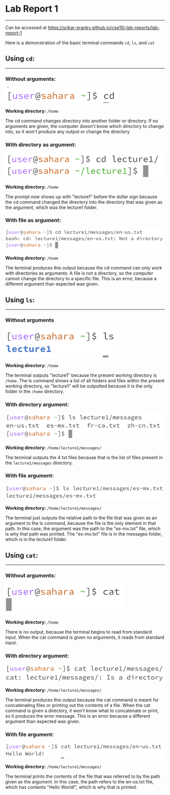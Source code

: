 # Lab Report 1
---
Can be accessed at https://srikar-eranky.github.io/cse15l-lab-reports/lab-report-1

Here is a demonstration of the basic terminal commands `cd`, `ls`, and `cat`

## Using `cd`:
---
### Without arguments:
![Image](cd_no_commands.png)

**Working directory:** `/home`

The cd command changes directory into another folder or directory. If no arguments are given, the computer doesn't know which directory to change into, so it won't produce any output or change the directory

### With directory as argument:
![Image](cd_directory_arg.png)

**Working directory:** `/home`

The prompt now shows up with "lecture1" before the dollar sign because the cd command changed the directory into the directory that was given as the argument, which was the lecture1 folder. 

### With file as argument:
![Image](cd_file_arg.png)

**Working directory:** `/home`

The terminal produces this output because the cd command can only work with directories as arguments. A file is not a directory, so the computer cannot change the directory to a specific file. This is an error, because a different argument than expected was given.

## Using `ls`: 
---
### Without arguments
![Image](ls_no_args.png)

**Working directory:** `/home`

The terminal outputs "lecture1" because the present working directory is `/home`. The ls command shows a list of all folders and files within the present working directory, so "lecture1" will be outputted because it is the only folder in the `/home` directory.

### With directory argument:
![Image](ls_directory_arg.png)

**Working directory:** `/home/lecture1/messages/`

The terminal outputs the 4 txt files because that is the list of files present in the `lecture1/messages` directory.

### With file argument:
![Image](ls_file_arg.png)

**Working directory:** `/home/lecture1/messages/`

The terminal just outputs the relative path to the file that was given as an argument to the ls command, because the file is the only element in that path. In this case, the argument was the path to the "es-mx.txt" file, which is why that path was printed. The "es-mx.txt" file is in the messages folder, which is in the lecture1 folder. 

## Using `cat`:
---
### Without arguments:
![Image](cat_no_args.png)

**Working directory:** `/home`

There is no output, because the terminal begins to read from standard input. When the cat command is given no arguments, it reads from standard input.

### With directory argument:
![Image](cat_directory_arg.png)

**Working directory:** `/home/lecture1/messages/`

The terminal produces this output because the cat command is meant for concatenating files or printing out the contents of a file. When the cat command is given a directory, it won't know what to concatenate or print, so it produces the error message. This is an error because a different argument than expected was given.

### With file argument:
![Image](cat_file_arg.png)

**Working directory:** `/home/lecture1/messages/`

The terminal prints the contents of the file that was referred to by the path given as the argument. In this case, the path refers to the en-us.txt file, which has contents "Hello World!", which is why that is printed. 
